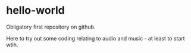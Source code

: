 # hello-world
Obligatory first repository on github.

Here to try out some coding relating to audio and music - at least to start wtih.
